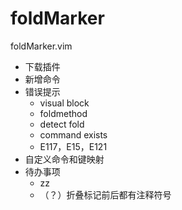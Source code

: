 # foldMarker
foldMarker.vim

*   下载插件
*   新增命令
*   错误提示
    +   visual block
    +   foldmethod
    +   detect fold
    +   command exists
    +   E117，E15，E121
*   自定义命令和键映射
*   待办事项
    +   zz
    +   （？）折叠标记前后都有注释符号

